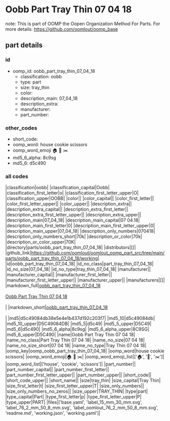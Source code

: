 # Oobb Part Tray Thin 07 04 18  

note: This is part of OOMP the Oopen Organization Method For Parts. For more details: https://github.com/oomlout/oomp_base

##  part details





### id
* oomp_id: oobb_part_tray_thin_07_04_18
  * classification: oobb
  * type: part
  * size: tray_thin
  * color: 
  * description_main: 07_04_18
  * description_extra: 
  * manufacturer: 
  * part_number: 

### other_codes
* short_code: 
* oomp_word: house cookie scissors
* oomp_word_emoji :house: :cookie: :scissors:
* md5_6_alpha: 8c9sg
* md5_6: d5c490

### all codes 
|classification|oobb|
|classification_capital|Oobb|
|classification_first_letter|o|
|classification_first_letter_upper|O|
|classification_upper|OOBB|
|color||
|color_capital||
|color_first_letter||
|color_first_letter_upper||
|color_upper||
|description_extra||
|description_extra_capital||
|description_extra_first_letter||
|description_extra_first_letter_upper||
|description_extra_upper||
|description_main|07_04_18|
|description_main_capital|07 04.18|
|description_main_first_letter|0|
|description_main_first_letter_upper|0|
|description_main_upper|07_04_18|
|description_only_numbers|070418|
|description_only_numbers_short|70k|
|description_or_color|70k|
|description_or_color_upper|70K|
|directory|parts/oobb_part_tray_thin_07_04_18|
|distributors|[]|
|github_link|https://github.com/oomlout/oomlout_oomp_part_src/tree/main/parts/oobb_part_tray_thin_07_04_18/working|
|id|oobb_part_tray_thin_07_04_18|
|id_no_class|part_tray_thin_07_04_18|
|id_no_size|07_04_18|
|id_no_type|tray_thin_07_04_18|
|manufacturer||
|manufacturer_capital||
|manufacturer_first_letter||
|manufacturer_first_letter_upper||
|manufacturer_upper||
|manufacturers|[]|
|markdown_full|[oobb_part_tray_thin_07_04_18](https://github.com/oomlout/oomlout_oomp_part_src/tree/main/parts/oobb_part_tray_thin_07_04_18/working)<br>[](https://github.com/oomlout/oomlout_oomp_part_src/tree/main/parts/oobb_part_tray_thin_07_04_18/working)<br>[Oobb Part Tray Thin 07 04 18](https://github.com/oomlout/oomlout_oomp_part_src/tree/main/parts/oobb_part_tray_thin_07_04_18/working)<br><br>|
|markdown_short|[oobb_part_tray_thin_07_04_18](https://github.com/oomlout/oomlout_oomp_part_src/tree/main/parts/oobb_part_tray_thin_07_04_18/working)<br><br>|
|md5|d5c49084db38e5e4e1b437d192c203f7|
|md5_10|d5c49084db|
|md5_10_upper|D5C49084DB|
|md5_5|d5c49|
|md5_5_upper|D5C49|
|md5_6|d5c490|
|md5_6_alpha|8c9sg|
|md5_6_alpha_upper|8C9SG|
|md5_6_upper|D5C490|
|name|Oobb Part Tray Thin 07 04 18|
|name_no_class|Part Tray Thin 07 04 18|
|name_no_size|07 04 18|
|name_no_size_short|07 04 18|
|name_no_type|Tray Thin 07 04 18|
|oomp_key|oomp_oobb_part_tray_thin_07_04_18|
|oomp_word|house cookie scissors|
|oomp_word_emoji|:house: :cookie: :scissors:|
|oomp_word_emoji_list|[':house:', ':cookie:', ':scissors:']|
|oomp_word_list|['house', 'cookie', 'scissors']|
|part_number||
|part_number_capital||
|part_number_first_letter||
|part_number_first_letter_upper||
|part_number_upper||
|short_code||
|short_code_upper||
|short_name||
|size|tray_thin|
|size_capital|Tray Thin|
|size_first_letter|t|
|size_first_letter_upper|T|
|size_only_numbers||
|size_only_numbers_no_zeros||
|size_upper|TRAY_THIN|
|type|part|
|type_capital|Part|
|type_first_letter|p|
|type_first_letter_upper|P|
|type_upper|PART|
|files|['base.yaml', 'label_15_mm_30_mm.svg', 'label_76_2_mm_50_8_mm.svg', 'label_oomlout_76_2_mm_50_8_mm.svg', 'readme.md', 'working.json', 'working.yaml']|
